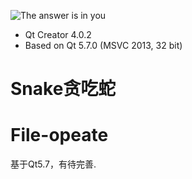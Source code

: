![The answer is in you](http://7xsic8.com1.z0.glb.clouddn.com/The%20answer%20is%20in%20you.jpg "The answer is in you")


+ Qt Creator 4.0.2
+ Based on Qt 5.7.0 (MSVC 2013, 32 bit)
# Snake贪吃蛇
# File-opeate
 基于Qt5.7，有待完善.

